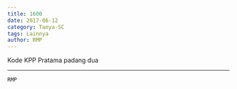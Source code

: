 ```yaml
---
title: 1600
date: 2017-06-12
category: Tanya-SC
tags: Lainnya
author: RMP
---
```


Kode KPP Pratama padang dua

---



`RMP`
